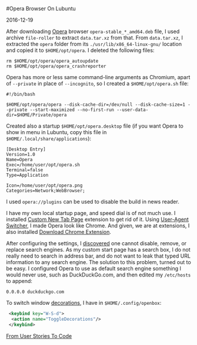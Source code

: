 #Opera Browser On Lubuntu

2016-12-19

<!--- tags: browser linux -->

After downloading [Opera](http://www.opera.com/download) browser `opera-stable_*_amd64.deb` file, I used archive `file-roller` to extract `data.tar.xz` from that. From `data.tar.xz`, I extracted the `opera` folder from its `./usr/lib/x86_64-linux-gnu/` location and copied it to `$HOME/opt/opera`. I deleted the following files:

```
rm $HOME/opt/opera/opera_autoupdate
rm $HOME/opt/opera/opera_crashreporter
```

Opera has more or less same command-line arguments as Chromium, apart of `--private` in place of `--incognito`, so I created a `$HOME/opt/opera.sh` file:

```
#!/bin/bash

$HOME/opt/opera/opera --disk-cache-dir=/dev/null --disk-cache-size=1 --private --start-maximized --no-first-run --user-data-dir=$HOME/Private/opera
```

Created also a startup `$HOME/opt/opera.desktop` file (if you want Opera to show in menu in Lubuntu, copy this file in `$HOME/.local/share/applications`):

```
[Desktop Entry]
Version=1.0
Name=Opera
Exec=/home/user/opt/opera.sh
Terminal=false
Type=Application

Icon=/home/user/opt/opera.png
Categories=Network;WebBrowser;
```

I used `opera://plugins` can be used to disable the build in news reader.

I have my own local startup page, and speed dial is of not much use. I installed [Custom New Tab Page](https://addons.opera.com/en/extensions/details/custom-new-tab-page/) extension to get rid of it. Using [User-Agent Switcher](https://addons.opera.com/en/extensions/details/user-agent-switcher/), I made Opera look like Chrome. And given, we are at extensions, I also installed [Download Chrome Extension](https://addons.opera.com/en/extensions/details/download-chrome-extension-9/).

After configuring the settings, I [discovered](http://superuser.com/questions/956087/opera-31-remove-default-search-engines) one cannot disable, remove, or replace search engines. As my custom start page has a search box, I do not really need to search in address bar, and do not want to leak that typed URL information to any search engine. The solution to this problem, turned out to be easy. I configured Opera to use as default search engine something I would never use, such as DuckDuckGo.com, and then edited my `/etc/hosts` to append:

```
0.0.0.0 duckduckgo.com
``` 

To switch window [decorations](http://openbox.org/wiki/Help:Actions#ToggleDecorations), I have in `$HOME/.config/openbox`:

```xml
 <keybind key="W-S-d">
  <action name="ToggleDecorations"/>
 </keybind>
```

<ins class='nfooter'><a rel='next' id='fnext' href='#blog/2016/2016-11-29-From-User-Stories-To-Code.md'>From User Stories To Code</a></ins>
